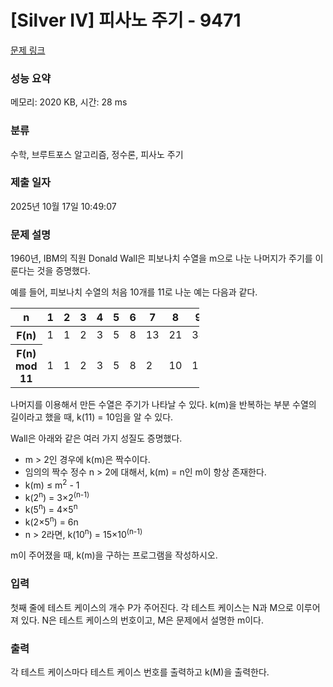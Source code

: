 # [Silver IV] 피사노 주기 - 9471 

[문제 링크](https://www.acmicpc.net/problem/9471) 

### 성능 요약

메모리: 2020 KB, 시간: 28 ms

### 분류

수학, 브루트포스 알고리즘, 정수론, 피사노 주기

### 제출 일자

2025년 10월 17일 10:49:07

### 문제 설명

<p style="user-select: auto !important;">1960년, IBM의 직원 Donald Wall은 피보나치 수열을 m으로 나눈 나머지가 주기를 이룬다는 것을 증명했다.</p>

<p style="user-select: auto !important;">예를 들어, 피보나치 수열의 처음 10개를 11로 나눈 예는 다음과 같다.</p>

<table class="table table-bordered" style="width: 60%; user-select: auto !important;">
	<thead style="user-select: auto !important;">
		<tr style="user-select: auto !important;">
			<th style="user-select: auto !important;">n</th>
			<th style="user-select: auto !important;">1</th>
			<th style="user-select: auto !important;">2</th>
			<th style="user-select: auto !important;">3</th>
			<th style="user-select: auto !important;">4</th>
			<th style="user-select: auto !important;">5</th>
			<th style="user-select: auto !important;">6</th>
			<th style="user-select: auto !important;">7</th>
			<th style="user-select: auto !important;">8</th>
			<th style="user-select: auto !important;">9</th>
			<th style="user-select: auto !important;">10</th>
		</tr>
	</thead>
	<tbody style="user-select: auto !important;">
		<tr style="user-select: auto !important;">
			<th style="user-select: auto !important;">F(n)</th>
			<td style="user-select: auto !important;">1</td>
			<td style="user-select: auto !important;">1</td>
			<td style="user-select: auto !important;">2</td>
			<td style="user-select: auto !important;">3</td>
			<td style="user-select: auto !important;">5</td>
			<td style="user-select: auto !important;">8</td>
			<td style="user-select: auto !important;">13</td>
			<td style="user-select: auto !important;">21</td>
			<td style="user-select: auto !important;">34</td>
			<td style="user-select: auto !important;">55</td>
		</tr>
		<tr style="user-select: auto !important;">
			<th style="user-select: auto !important;">F(n) mod 11</th>
			<td style="user-select: auto !important;">1</td>
			<td style="user-select: auto !important;">1</td>
			<td style="user-select: auto !important;">2</td>
			<td style="user-select: auto !important;">3</td>
			<td style="user-select: auto !important;">5</td>
			<td style="user-select: auto !important;">8</td>
			<td style="user-select: auto !important;">2</td>
			<td style="user-select: auto !important;">10</td>
			<td style="user-select: auto !important;">1</td>
			<td style="user-select: auto !important;">0</td>
		</tr>
	</tbody>
</table>

<p style="user-select: auto !important;">나머지를 이용해서 만든 수열은 주기가 나타날 수 있다. k(m)을 반복하는 부분 수열의 길이라고 했을 때, k(11) = 10임을 알 수 있다.</p>

<p style="user-select: auto !important;">Wall은 아래와 같은 여러 가지 성질도 증명했다.</p>

<ul style="user-select: auto !important;">
	<li style="user-select: auto !important;">m > 2인 경우에 k(m)은 짝수이다.</li>
	<li style="user-select: auto !important;">임의의 짝수 정수 n > 2에 대해서, k(m) = n인 m이 항상 존재한다.</li>
	<li style="user-select: auto !important;">k(m) ≤ m<sup style="user-select: auto !important;">2</sup> - 1</li>
	<li style="user-select: auto !important;">k(2<sup style="user-select: auto !important;">n</sup>) = 3×2<sup style="user-select: auto !important;">(n-1)</sup></li>
	<li style="user-select: auto !important;">k(5<sup style="user-select: auto !important;">n</sup>) = 4×5<sup style="user-select: auto !important;">n</sup></li>
	<li style="user-select: auto !important;">k(2×5<sup style="user-select: auto !important;">n</sup>) = 6n</li>
	<li style="user-select: auto !important;">n > 2라면, k(10<sup style="user-select: auto !important;">n</sup>) = 15×10<sup style="user-select: auto !important;">(n-1)</sup></li>
</ul>

<p style="user-select: auto !important;">m이 주어졌을 때, k(m)을 구하는 프로그램을 작성하시오.</p>

### 입력 

 <p style="user-select: auto !important;">첫째 줄에 테스트 케이스의 개수 P가 주어진다. 각 테스트 케이스는 N과 M으로 이루어져 있다. N은 테스트 케이스의 번호이고, M은 문제에서 설명한 m이다.</p>

### 출력 

 <p style="user-select: auto !important;">각 테스트 케이스마다 테스트 케이스 번호를 출력하고 k(M)을 출력한다.</p>

